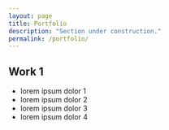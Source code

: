 ```yaml
---
layout: page
title: Portfolio
description: "Section under construction."
permalink: /portfolio/
---
```


## Work 1
- lorem ipsum dolor 1
- lorem ipsum dolor 2
- lorem ipsum dolor 3
- lorem ipsum dolor 4

